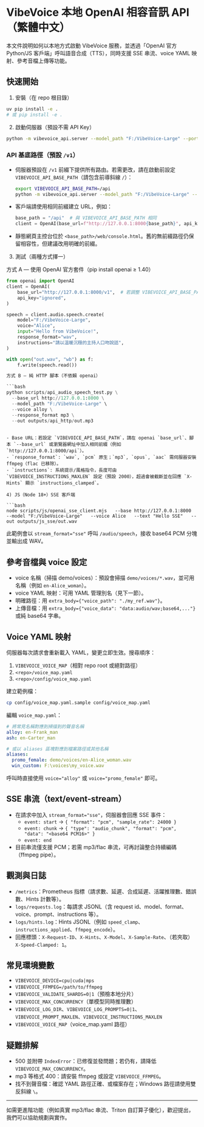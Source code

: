 
# VibeVoice 本地 OpenAI 相容音訊 API（繁體中文）

本文件說明如何以本地方式啟動 VibeVoice 服務，並透過「OpenAI 官方 Python/JS 客戶端」呼叫語音合成（TTS），同時支援 SSE 串流、voice YAML 映射、參考音檔上傳等功能。

## 快速開始

1) 安裝（在 repo 根目錄）

```bash
uv pip install -e .
# 或 pip install -e .
```

2) 啟動伺服器（預設不需 API Key）

```bash
python -m vibevoice_api.server --model_path "F:/VibeVoice-Large" --port 8000
```

### API 基底路徑（預設 `/v1`）

- 伺服器預設在 `/v1` 前綴下提供所有路由。若需更改，請在啟動前設定 `VIBEVOICE_API_BASE_PATH`（請包含前導斜線 `/`）：

  ```bash
  export VIBEVOICE_API_BASE_PATH=/api
  python -m vibevoice_api.server --model_path "F:/VibeVoice-Large" --port 8000
  ```

- 客戶端請使用相同前綴建立 URL，例如：

  ```python
  base_path = "/api"  # 與 VIBEVOICE_API_BASE_PATH 相同
  client = OpenAI(base_url=f"http://127.0.0.1:8000{base_path}", api_key="ignored")
  ```

- 靜態網頁主控台位於 `<base_path>/web/console.html`。舊的無前綴路徑仍保留相容性，但建議改用明確的前綴。

3) 測試（兩種方式擇一）

方式 A — 使用 OpenAI 官方套件（pip install openai ≥ 1.40）

```python
from openai import OpenAI
client = OpenAI(
    base_url="http://127.0.0.1:8000/v1",  # 若調整 VIBEVOICE_API_BASE_PATH 請同步修改
    api_key="ignored",
)

speech = client.audio.speech.create(
    model="F:/VibeVoice-Large",
    voice="Alice",
    input="Hello from VibeVoice!",
    response_format="wav",
    instructions="請以溫暖沉穩的主持人口吻說話",
)

with open("out.wav", "wb") as f:
    f.write(speech.read())

方式 B — 純 HTTP 腳本（不依賴 openai）

```bash
python scripts/api_audio_speech_test.py \
  --base_url http://127.0.0.1:8000 \
  --model_path "F:/VibeVoice-Large" \
  --voice alloy \
  --response_format mp3 \
  --out outputs/api_http/out.mp3
```
```

- Base URL：若設定 `VIBEVOICE_API_BASE_PATH`，請在 openai `base_url`、腳本 `--base_url` 或瀏覽器網址中加入相同前綴（例如 `http://127.0.0.1:8000/api`）。
- `response_format`: `wav`, `pcm` 原生；`mp3`, `opus`, `aac` 需伺服器安裝 ffmpeg（flac 已移除）。
- `instructions`: 系統提示/風格指令，長度可由 `VIBEVOICE_INSTRUCTIONS_MAXLEN` 設定（預設 2000），超過會被截斷並在回應 `X-Hints` 顯示 `instructions_clamped`。

4) JS（Node 18+）SSE 客戶端

```bash
node scripts/js/openai_sse_client.mjs   --base http://127.0.0.1:8000   --model "F:/VibeVoice-Large"   --voice Alice   --text "Hello SSE"   --out outputs/js_sse/out.wav
```

此範例會以 `stream_format="sse"` 呼叫 `/audio/speech`，接收 base64 PCM 分塊並輸出成 WAV。

## 參考音檔與 voice 設定

- voice 名稱（掃描 demo/voices）：預設會掃描 `demo/voices/*.wav`，並可用名稱（例如 `en-Alice_woman`）。
- voice YAML 映射：可用 YAML 管理別名（見下一節）。
- 明確路徑：用 `extra_body={"voice_path": "./my_ref.wav"}`。
- 上傳音檔：用 `extra_body={"voice_data": "data:audio/wav;base64,..."}` 或純 base64 字串。

## Voice YAML 映射

伺服器每次請求會重新載入 YAML，變更立即生效。搜尋順序：

1. `VIBEVOICE_VOICE_MAP`（相對 repo root 或絕對路徑）
2. `<repo>/voice_map.yaml`
3. `<repo>/config/voice_map.yaml`

建立範例檔：

```bash
cp config/voice_map.yaml.sample config/voice_map.yaml
```

編輯 `voice_map.yaml`：

```yaml
# 將常見名稱對應到掃描到的聲音名稱
alloy: en-Frank_man
ash: en-Carter_man

# 或以 aliases 區塊對應到檔案路徑或其他名稱
aliases:
  promo_female: demo/voices/en-Alice_woman.wav
  win_custom: F:\voices\my_voice.wav
```

呼叫時直接使用 `voice="alloy"` 或 `voice="promo_female"` 即可。

## SSE 串流（text/event-stream）

- 在請求中加入 `stream_format="sse"`，伺服器會回應 SSE 事件：
  - `event: start` → `{ "format": "pcm", "sample_rate": 24000 }`
  - `event: chunk` → `{ "type": "audio_chunk", "format": "pcm", "data": "<base64 PCM16>" }`
  - `event: end`
- 目前串流僅支援 PCM；若需 mp3/flac 串流，可再討論整合持續編碼（ffmpeg pipe）。

## 觀測與日誌

- `/metrics`：Prometheus 指標（請求數、延遲、合成延遲、活躍推理數、錯誤數、Hints 計數等）。
- `logs/requests.log`：每請求 JSONL（含 request id、model、format、voice、prompt、instructions 等）。
- `logs/hints.log`：Hints JSONL（例如 `speed_clamp`、`instructions_applied`、`ffmpeg_encode`）。
- 回應標頭：`X-Request-ID`、`X-Hints`、`X-Model`、`X-Sample-Rate`、（若夾取）`X-Speed-Clamped: 1`。

## 常見環境變數

- `VIBEVOICE_DEVICE=cpu|cuda|mps`
- `VIBEVOICE_FFMPEG=/path/to/ffmpeg`
- `VIBEVOICE_VALIDATE_SHARDS=0|1`（預檢本地分片）
- `VIBEVOICE_MAX_CONCURRENCY`（單模型同時推理數）
- `VIBEVOICE_LOG_DIR`、`VIBEVOICE_LOG_PROMPTS=0|1`、`VIBEVOICE_PROMPT_MAXLEN`、`VIBEVOICE_INSTRUCTIONS_MAXLEN`
- `VIBEVOICE_VOICE_MAP`（voice_map.yaml 路徑）

## 疑難排解

- 500 並附帶 `IndexError`：已修復並發問題；若仍有，請降低 `VIBEVOICE_MAX_CONCURRENCY`。
- mp3 等格式 400：請安裝 ffmpeg 或設定 `VIBEVOICE_FFMPEG`。
- 找不到聲音檔：確認 YAML 路徑正確、或檔案存在；Windows 路徑請使用雙反斜線 `\`。

---

如需更進階功能（例如真實 mp3/flac 串流、Triton 自訂算子優化），歡迎提出，我們可以協助規劃與實作。
